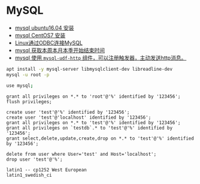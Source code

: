 # MySQL

* [mysql ubuntu16.04 安装](mysql.ubuntu16.04.install.md)
* [mysql CentOS7 安装](mysql.centos7.install.md)
* [Linux通过ODBC连接MySQL](mysql.odbc.linux.md)
* [mysql 获取本周本月本季开始结束时间](mysql.zhou.yue.ji.md)
* [mysql 使用 `mysql-udf-http` 组件，可以注册触发器，主动发送http消息。](mysql.udf-http.md)

```bash
apt install -y mysql-server libmysqlclient-dev libreadline-dev
mysql -u root -p

use mysql;
```

```mysql
grant all privileges on *.* to 'root'@'%' identified by '123456';
flush privileges;

create user 'test'@'%' identified by '123456';
create user 'test'@'localhost' identified by '123456';
grant all privileges on *.* to 'test'@'%' identified by '123456';
grant all privileges on `testdb`.* to 'test'@'%' identified by '123456';
grant select,delete,update,create,drop on *.* to 'test'@'%' identified by '123456';

delete from user where User='test' and Host='localhost';
drop user 'test'@'%';
```

```字符集
latin1 -- cp1252 West European
latin1_swedish_ci
```
